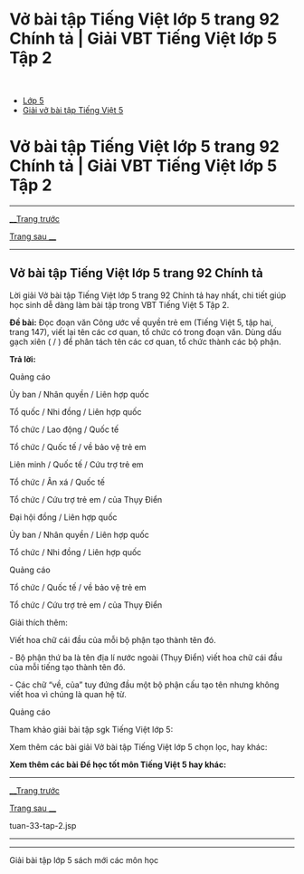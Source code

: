 # Vở bài tập Tiếng Việt lớp 5 trang 92 Chính tả | Giải VBT Tiếng Việt lớp 5 Tập 2

﻿

  * [Lớp 5](https://vietjack.com/series/lop-5.jsp)
  * [Giải vở bài tập Tiếng Việt 5](https://vietjack.com/giai-vo-bai-tap-tieng-viet-5/index.jsp)



# Vở bài tập Tiếng Việt lớp 5 trang 92 Chính tả | Giải VBT Tiếng Việt lớp 5 Tập 2

* * *

[__Trang trước](https://vietjack.com/giai-vo-bai-tap-tieng-viet-5/tuan-33-tap-2.jsp)

[Trang sau __](https://vietjack.com/giai-vo-bai-tap-tieng-viet-5/tuan-33-tap-2.jsp)

* * *

## Vở bài tập Tiếng Việt lớp 5 trang 92 Chính tả

Lời giải Vở bài tập Tiếng Việt lớp 5 trang 92 Chính tả hay nhất, chi tiết giúp học sinh dễ dàng làm bài tập trong VBT Tiếng Việt 5 Tập 2.

**Đề bài:** Đọc đoạn văn Công ước về quyền trẻ em (Tiếng Việt 5, tập hai, trang 147), viết lại tên các cơ quan, tổ chức có trong đoạn văn. Dùng dấu gạch xiên ( / ) để phân tách tên các cơ quan, tổ chức thành các bộ phận.

**Trả lời:**

Quảng cáo

Ủy ban / Nhân quyền / Liên hợp quốc

Tổ quốc / Nhi đồng / Liên hợp quốc

Tổ chức / Lao động / Quốc tế

Tổ chức / Quốc tế / về bảo vệ trẻ em

Liên minh / Quốc tế / Cứu trợ trẻ em

Tổ chức / Ân xá / Quốc tế

Tổ chức / Cứu trợ trẻ em / của Thụy Điển

Đại hội đồng / Liên hợp quốc

Ủy ban / Nhân quyền / Liên hợp quốc

Tổ chức / Nhi đồng / Liên hợp quốc

Quảng cáo

Tổ chức / Quốc tế / về bảo vệ trẻ em

Tổ chức / Cứu trợ trẻ em / của Thụy Điển

Giải thích thêm:

Viết hoa chữ cái đầu của mỗi bộ phận tạo thành tên đó. 

\- Bộ phận thứ ba là tên địa lí nước ngoài (Thụy Điển) viết hoa chữ cái đầu của mỗi tiếng tạo thành tên đó. 

\- Các chữ “về, của” tuy đứng đầu một bộ phận cấu tạo tên nhưng không viết hoa vì chúng là quan hệ từ. 

Quảng cáo

Tham khảo giải bài tập sgk Tiếng Việt lớp 5:

Xem thêm các bài giải Vở bài tập Tiếng Việt lớp 5 chọn lọc, hay khác:

**Xem thêm các bài Để học tốt môn Tiếng Việt 5 hay khác:**

* * *

[__Trang trước](https://vietjack.com/giai-vo-bai-tap-tieng-viet-5/tuan-33-tap-2.jsp)

[Trang sau __](https://vietjack.com/giai-vo-bai-tap-tieng-viet-5/tuan-33-tap-2.jsp)

tuan-33-tap-2.jsp

* * *

* * *

Giải bài tập lớp 5 sách mới các môn học
